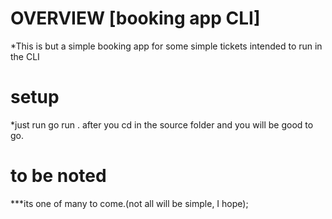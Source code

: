 # OVERVIEW [booking app CLI]

*This is but a simple booking app for some simple tickets intended to run in the CLI

# setup
*just run go run . after you cd in the source folder and you will be good to go.

# to be noted
***its one of many to come.(not all will be simple, I hope);